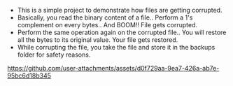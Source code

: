 - This is a simple project to demonstrate how files are getting corrupted.
- Basically, you read the binary content of a file.. Perform a 1's complement on every bytes.. And BOOM!! File gets corrupted.
- Perform the same operation again on the corrupted file.. You will restore all the bytes to its original value. Your file gets restored.
- While corrupting the file, you take the file and store it in the backups folder for safety reasons.



https://github.com/user-attachments/assets/d0f729aa-9ea7-426a-ab7e-95bc6d18b345

